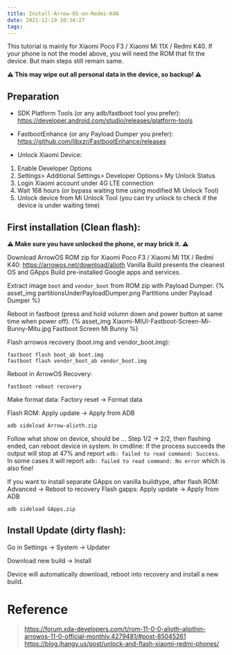 ```yaml
---
title: Install-Arrow-OS-on-Redmi-K40
date: 2021-12-19 20:34:27
tags:
---
```



This tutorial is mainly for Xiaomi Poco F3 / Xiaomi Mi 11X / Redmi K40.
If your phone is not the model above, you will need the ROM that fit the device.
But main steps still remain same.

**⚠ This may wipe out all personal data in the device, so backup! ⚠**

<!-- more -->

## Preparation

+ SDK Platform Tools (or any adb/fastboot tool you prefer):
https://developer.android.com/studio/releases/platform-tools

+ FastbootEnhance (or any Payload Dumper you prefer):
https://github.com/libxzr/FastbootEnhance/releases

+ Unlock Xiaomi Device:
1. Enable Developer Options
2. Settings> Additional Settings> Developer Options> My Unlock Status
3. Login Xiaomi account under 4G LTE connection
4. Wait 168 hours (or bypass waiting time using modified Mi Unlock Tool)
5. Unlock device from Mi Unlock Tool (you can try unlock to check if the device is under waiting time)

## First installation (Clean flash):

**⚠ Make sure you have unlocked the phone, or may brick it. ⚠**

Download ArrowOS ROM zip for Xiaomi Poco F3 / Xiaomi Mi 11X / Redmi K40:
https://arrowos.net/download/alioth
Vanilla Build presents the cleanest OS and GApps Build pre-installed Google apps and services.

Extract image `boot` and `vendor_boot` from ROM zip with Payload Dumper.
{% asset_img partitionsUnderPayloadDumper.png Partitions under Payload Dumper %}

Reboot in fastboot (press and hold volumn down and power button at same time when power off).
{% asset_img Xiaomi-MIUI-Fastboot-Screen-Mi-Bunny-Mitu.jpg Fastboot Screen Mi Bunny %}

Flash arrowos recovery (boot.img and vendor_boot.img):
```
fastboot flash boot_ab boot.img
fastboot flash vendor_boot_ab vendor_boot.img
```

Reboot in ArrowOS Recovery:
```
fastboot reboot recovery
```

Make format data:
Factory reset -> Format data

Flash ROM:
Apply update -> Apply from ADB
```
adb sideload Arrow-alioth.zip
```

Follow what show on device, should be ... Step 1/2 -> 2/2, then flashing ended, can reboot device in system.
In cmdline:
If the process succeeds the output will stop at 47% and report `adb: failed to read command: Success`.
In some cases it will report `adb: failed to read command: No error` which is also fine!

If you want to install separate GApps on vanilla buildtype, after flash ROM:
Advanced -> Reboot to recovery
Flash gapps:
Apply update -> Apply from ADB
```
adb sideload GApps.zip
```

## Install Update (dirty flash):

Go in Settings -> System -> Updater

Download new build -> Install

Device will automatically download, reboot into recovery and install a new build.


# Reference

> https://forum.xda-developers.com/t/rom-11-0-0-alioth-aliothin-arrowos-11-0-official-monthly.4279481/#post-85045261
> https://blog.jhangy.us/post/unlock-and-flash-xiaomi-redmi-phones/